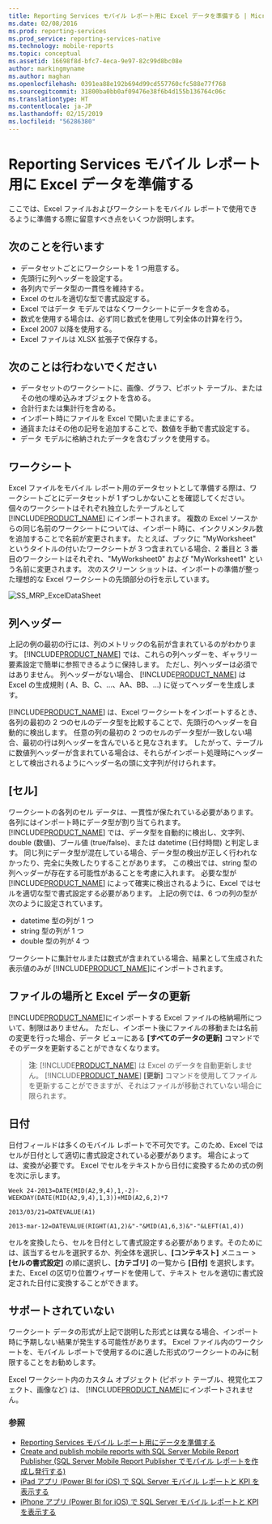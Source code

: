```yaml
---
title: Reporting Services モバイル レポート用に Excel データを準備する | Microsoft Docs
ms.date: 02/08/2016
ms.prod: reporting-services
ms.prod_service: reporting-services-native
ms.technology: mobile-reports
ms.topic: conceptual
ms.assetid: 16698f8d-bfc7-4eca-9e97-82c99d8bc08e
author: markingmyname
ms.author: maghan
ms.openlocfilehash: 0391ea88e192b694d99cd557760cfc588e77f768
ms.sourcegitcommit: 31800ba0bb0af09476e38f6b4d155b136764c06c
ms.translationtype: HT
ms.contentlocale: ja-JP
ms.lasthandoff: 02/15/2019
ms.locfileid: "56286380"
---
```

# <a name="prepare-excel-data-for-reporting-services-mobile-reports"></a>Reporting Services モバイル レポート用に Excel データを準備する
  
ここでは、Excel ファイルおよびワークシートをモバイル レポートで使用できるように準備する際に留意すべき点をいくつか説明します。  
  
## <a name="do"></a>次のことを行います  
  
- データセットごとにワークシートを 1 つ用意する。  
- 先頭行に列ヘッダーを設定する。  
- 各列内でデータ型の一貫性を維持する。  
- Excel のセルを適切な型で書式設定する。  
- Excel ではデータ モデルではなくワークシートにデータを含める。  
- 数式を使用する場合は、必ず同じ数式を使用して列全体の計算を行う。  
- Excel 2007 以降を使用する。  
- Excel ファイルは XLSX 拡張子で保存する。  
          
## <a name="dont"></a>次のことは行わないでください  
  
- データセットのワークシートに、画像、グラフ、ピボット テーブル、またはその他の埋め込みオブジェクトを含める。  
- 合計行または集計行を含める。  
- インポート時にファイルを Excel で開いたままにする。  
- 通貨またはその他の記号を追加することで、数値を手動で書式設定する。  
- データ モデルに格納されたデータを含むブックを使用する。  
  
## <a name="worksheets"></a>ワークシート  
          
Excel ファイルをモバイル レポート用のデータセットとして準備する際は、ワークシートごとにデータセットが 1 ずつしかないことを確認してください。 個々のワークシートはそれぞれ独立したテーブルとして [!INCLUDE[PRODUCT_NAME](../../includes/ss-mobilereptpub-short.md)] にインポートされます。 複数の Excel ソースからの同じ名前のワークシートについては、インポート時に、インクリメンタル数を追加することで名前が変更されます。 たとえば、ブックに "MyWorksheet" というタイトルの付いたワークシートが 3 つ含まれている場合、2 番目と 3 番目のワークシートはそれぞれ、"MyWorksheet0" および "MyWorksheet1" という名前に変更されます。 次のスクリーン ショットは、インポートの準備が整った理想的な Excel ワークシートの先頭部分の行を示しています。  
  
![SS_MRP_ExcelDataSheet](../../reporting-services/mobile-reports/media/ss-mrp-exceldatasheet.png)  
          
## <a name="column-headers"></a>列ヘッダー  
  
上記の例の最初の行には、列のメトリックの名前が含まれているのがわかります。 [!INCLUDE[PRODUCT_NAME](../../includes/ss-mobilereptpub-short.md)] では、これらの列ヘッダーを、ギャラリー要素設定で簡単に参照できるように保持します。 ただし、列ヘッダーは必須ではありません。 列ヘッダーがない場合、 [!INCLUDE[PRODUCT_NAME](../../includes/ss-mobilereptpub-short.md)] は Excel の生成規則 ( A、B、C、…、AA、BB、...) に従ってヘッダーを生成します。  
  
[!INCLUDE[PRODUCT_NAME](../../includes/ss-mobilereptpub-short.md)] は、Excel ワークシートをインポートするとき、各列の最初の 2 つのセルのデータ型を比較することで、先頭行のヘッダーを自動的に検出します。 任意の列の最初の 2 つのセルのデータ型が一致しない場合、最初の行は列ヘッダーを含んでいると見なされます。 したがって、テーブルに数値列ヘッダーが含まれている場合は、それらがインポート処理時にヘッダーとして検出されるようにヘッダー名の頭に文字列が付けられます。  
  
## <a name="cells"></a>[セル]  
  
ワークシートの各列のセル データは、一貫性が保たれている必要があります。 各列にはインポート時にデータ型が割り当てられます。 [!INCLUDE[PRODUCT_NAME](../../includes/ss-mobilereptpub-short.md)] では、データ型を自動的に検出し、文字列、double (数値)、ブール値 (true/false)、または datetime (日付時間) と判定します。 同じ列にデータ型が混在している場合、データ型の検出が正しく行われなかったり、完全に失敗したりすることがあります。 この検出では、string 型の列ヘッダーが存在する可能性があることを考慮に入れます。 必要な型が [!INCLUDE[PRODUCT_NAME](../../includes/ss-mobilereptpub-short.md)] によって確実に検出されるように、Excel ではセルを適切な型で書式設定する必要があります。 上記の例では、6 つの列の型が次のように設定されています。  
*  datetime 型の列が 1 つ  
*  string 型の列が 1 つ  
*  double 型の列が 4 つ  
  
ワークシートに集計セルまたは数式が含まれている場合、結果として生成された表示値のみが [!INCLUDE[PRODUCT_NAME](../../includes/ss-mobilereptpub-short.md)]にインポートされます。  
  
## <a name="file-location-and-refreshing-excel-data"></a>ファイルの場所と Excel データの更新  
  
[!INCLUDE[PRODUCT_NAME](../../includes/ss-mobilereptpub-short.md)]にインポートする Excel ファイルの格納場所について、制限はありません。 ただし、インポート後にファイルの移動または名前の変更を行った場合、データ ビューにある **[すべてのデータの更新]** コマンドでそのデータを更新することができなくなります。   
  
>**注**: [!INCLUDE[PRODUCT_NAME](../../includes/ss-mobilereptpub-short.md)] は Excel のデータを自動更新しません。 [!INCLUDE[PRODUCT_NAME](../../includes/ss-mobilereptpub-short.md)] **[更新]** コマンドを使用してファイルを更新することができますが、それはファイルが移動されていない場合に限られます。  
  
## <a name="dates"></a>日付  
  
日付フィールドは多くのモバイル レポートで不可欠です。このため、Excel ではセルが日付として適切に書式設定されている必要があります。 場合によっては、変換が必要です。 Excel でセルをテキストから日付に変換するための式の例を次に示します。  
  
    Week 24-2013=DATE(MID(A2,9,4),1,-2)-WEEKDAY(DATE(MID(A2,9,4),1,3))+MID(A2,6,2)*7  
  
    2013/03/21=DATEVALUE(A1)  
  
    2013-mar-12=DATEVALUE(RIGHT(A1,2)&"-"&MID(A1,6,3)&"-"&LEFT(A1,4))  
  
セルを変換したら、セルを日付として書式設定する必要があります。そのためには、該当するセルを選択するか、列全体を選択し、**[コンテキスト]** メニュー  >  **[セルの書式設定]** の順に選択し、**[カテゴリ]** の一覧から **[日付]** を選択します。 また、Excel の区切り位置ウィザードを使用して、テキスト セルを適切に書式設定された日付に変換することができます。  
  
## <a name="unsupported"></a>サポートされていない  
  
ワークシート データの形式が上記で説明した形式とは異なる場合、インポート時に予期しない結果が発生する可能性があります。 Excel ファイル内のワークシートを、モバイル レポートで使用するのに適した形式のワークシートのみに制限することをお勧めします。  
  
Excel ワークシート内のカスタム オブジェクト (ピボット テーブル、視覚化エフェクト、画像など) は、 [!INCLUDE[PRODUCT_NAME](../../includes/ss-mobilereptpub-short.md)]にインポートされません。  
  
### <a name="see-also"></a>参照  
- [Reporting Services モバイル レポート用にデータを準備する](../../reporting-services/mobile-reports/prepare-data-for-reporting-services-mobile-reports.md)  
- [Create and publish mobile reports with SQL Server Mobile Report Publisher (SQL Server Mobile Report Publisher でモバイル レポートを作成し発行する)](../../reporting-services/mobile-reports/create-mobile-reports-with-sql-server-mobile-report-publisher.md)  
-  [iPad アプリ (Power BI for iOS) で SQL Server モバイル レポートと KPI を表示する](https://pbiwebprod-docs.azurewebsites.net/documentation/powerbi-mobile-ipad-kpis-mobile-reports)  
-  [iPhone アプリ (Power BI for iOS) で SQL Server モバイル レポートと KPI を表示する](https://pbiwebprod-docs.azurewebsites.net/documentation/powerbi-mobile-iphone-kpis-mobile-reports)  
  
  
  
  
  
  
  

